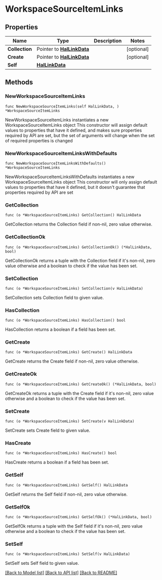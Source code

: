 <!--
Copyright (C) 2020-2024 Arm Limited or its affiliates and Contributors. All rights reserved.
SPDX-License-Identifier: Apache-2.0
-->
# WorkspaceSourceItemLinks

## Properties

Name | Type | Description | Notes
------------ | ------------- | ------------- | -------------
**Collection** | Pointer to [**HalLinkData**](HalLinkData.md) |  | [optional] 
**Create** | Pointer to [**HalLinkData**](HalLinkData.md) |  | [optional] 
**Self** | [**HalLinkData**](HalLinkData.md) |  | 

## Methods

### NewWorkspaceSourceItemLinks

`func NewWorkspaceSourceItemLinks(self HalLinkData, ) *WorkspaceSourceItemLinks`

NewWorkspaceSourceItemLinks instantiates a new WorkspaceSourceItemLinks object
This constructor will assign default values to properties that have it defined,
and makes sure properties required by API are set, but the set of arguments
will change when the set of required properties is changed

### NewWorkspaceSourceItemLinksWithDefaults

`func NewWorkspaceSourceItemLinksWithDefaults() *WorkspaceSourceItemLinks`

NewWorkspaceSourceItemLinksWithDefaults instantiates a new WorkspaceSourceItemLinks object
This constructor will only assign default values to properties that have it defined,
but it doesn't guarantee that properties required by API are set

### GetCollection

`func (o *WorkspaceSourceItemLinks) GetCollection() HalLinkData`

GetCollection returns the Collection field if non-nil, zero value otherwise.

### GetCollectionOk

`func (o *WorkspaceSourceItemLinks) GetCollectionOk() (*HalLinkData, bool)`

GetCollectionOk returns a tuple with the Collection field if it's non-nil, zero value otherwise
and a boolean to check if the value has been set.

### SetCollection

`func (o *WorkspaceSourceItemLinks) SetCollection(v HalLinkData)`

SetCollection sets Collection field to given value.

### HasCollection

`func (o *WorkspaceSourceItemLinks) HasCollection() bool`

HasCollection returns a boolean if a field has been set.

### GetCreate

`func (o *WorkspaceSourceItemLinks) GetCreate() HalLinkData`

GetCreate returns the Create field if non-nil, zero value otherwise.

### GetCreateOk

`func (o *WorkspaceSourceItemLinks) GetCreateOk() (*HalLinkData, bool)`

GetCreateOk returns a tuple with the Create field if it's non-nil, zero value otherwise
and a boolean to check if the value has been set.

### SetCreate

`func (o *WorkspaceSourceItemLinks) SetCreate(v HalLinkData)`

SetCreate sets Create field to given value.

### HasCreate

`func (o *WorkspaceSourceItemLinks) HasCreate() bool`

HasCreate returns a boolean if a field has been set.

### GetSelf

`func (o *WorkspaceSourceItemLinks) GetSelf() HalLinkData`

GetSelf returns the Self field if non-nil, zero value otherwise.

### GetSelfOk

`func (o *WorkspaceSourceItemLinks) GetSelfOk() (*HalLinkData, bool)`

GetSelfOk returns a tuple with the Self field if it's non-nil, zero value otherwise
and a boolean to check if the value has been set.

### SetSelf

`func (o *WorkspaceSourceItemLinks) SetSelf(v HalLinkData)`

SetSelf sets Self field to given value.



[[Back to Model list]](../README.md#documentation-for-models) [[Back to API list]](../README.md#documentation-for-api-endpoints) [[Back to README]](../README.md)


